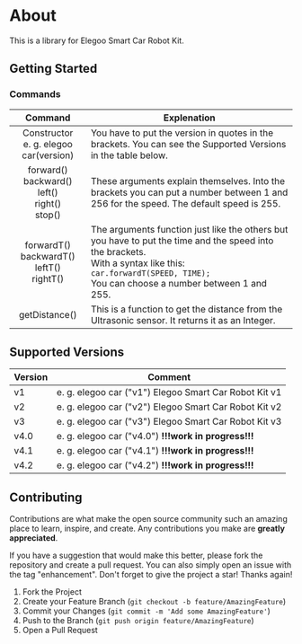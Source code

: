 # About

This is a library for Elegoo Smart Car Robot Kit.

## Getting Started

### Commands

|                         **Command**                          | **Explenation**                                              |
| :----------------------------------------------------------: | ------------------------------------------------------------ |
|          Constructor<br />e. g. elegoo car(version)          | You have to put the version in quotes in the brackets. You can see the Supported Versions in the table below. |
| forward() <br />backward()<br>  left()<br>  right()<br>  stop() | These arguments explain themselves. Into the brackets you can put a number between 1 and 256 for the speed. The default speed is 255. |
|  forwardT() <br>   backwardT() <br>   leftT() <br>rightT()   | The arguments function just like the others but you have to put the time and the speed into the brackets. <br> With a syntax like this: <br> ``` car.forwardT(SPEED, TIME); ``` <br>You can choose a number between 1 and 255. |
|                        getDistance()                         | This is a function to get the distance from the Ultrasonic sensor. It returns it as an Integer. |

## Supported Versions

| Version | Comment                                                  |
| ------- | -------------------------------------------------------- |
| v1      | e. g. elegoo car ("v1")    Elegoo Smart Car Robot Kit v1 |
| v2      | e. g. elegoo car ("v2")    Elegoo Smart Car Robot Kit v2 |
| v3      | e. g. elegoo car ("v3")    Elegoo Smart Car Robot Kit v3 |
| v4.0    | e. g. elegoo car ("v4.0")  **!!!work in progress!!!**    |
| v4.1    | e. g. elegoo car ("v4.1")  **!!!work in progress!!!**    |
| v4.2    | e. g. elegoo car ("v4.2")  **!!!work in progress!!!**    |



<!-- CONTRIBUTING -->

## Contributing

Contributions are what make the open source community such an amazing place to learn, inspire, and create. Any contributions you make are **greatly appreciated**.

If you have a suggestion that would make this better, please fork the repository and create a pull request. You can also simply open an issue with the tag "enhancement".
Don't forget to give the project a star! Thanks again!

1. Fork the Project
2. Create your Feature Branch (`git checkout -b feature/AmazingFeature`)
3. Commit your Changes (`git commit -m 'Add some AmazingFeature'`)
4. Push to the Branch (`git push origin feature/AmazingFeature`)
5. Open a Pull Request

